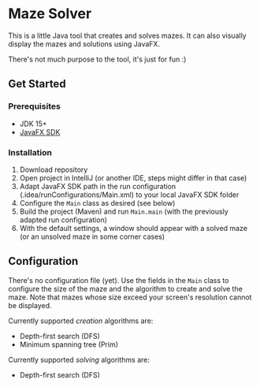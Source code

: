 # Maze Solver

This is a little Java tool that creates and solves mazes. It can also visually display the mazes and solutions using
JavaFX.

There's not much purpose to the tool, it's just for fun :)

## Get Started

### Prerequisites

- JDK 15+
- [JavaFX SDK](https://gluonhq.com/products/javafx/)

### Installation

1. Download repository
2. Open project in IntelliJ (or another IDE, steps might differ in that case)
3. Adapt JavaFX SDK path in the run configuration (.idea/runConfigurations/Main.xml) to your local JavaFX SDK folder
4. Configure the <code>Main</code> class as desired (see below)
5. Build the project (Maven) and run <code>Main.main</code> (with the previously adapted run configuration)
6. With the default settings, a window should appear with a solved maze (or an unsolved maze in some corner cases)

## Configuration

There's no configuration file (yet). Use the fields in the <code>Main</code> class to configure the size of the maze and
the algorithm to create and solve the maze. Note that mazes whose size exceed your screen's resolution cannot be
displayed.

Currently supported <em>creation</em> algorithms are:

- Depth-first search (DFS)
- Minimum spanning tree (Prim)

Currently supported <em>solving</em> algorithms are:

- Depth-first search (DFS) 
